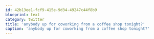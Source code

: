 ```yaml
---
id: 42b13ee1-fcf9-415e-9d34-49247c44f8b9
blueprint: text
category: twitter
title: 'anybody up for coworking from a coffee shop tonight?'
caption: 'anybody up for coworking from a coffee shop tonight?'
---
```

